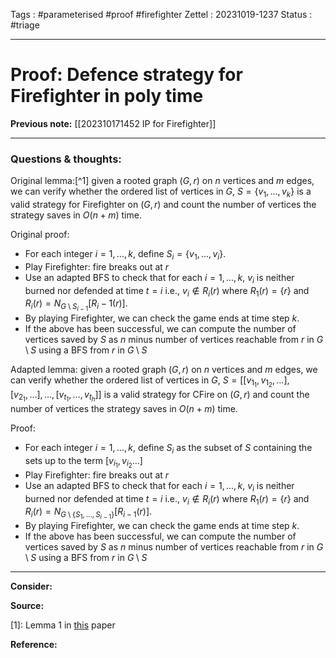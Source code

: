 Tags : #parameterised #proof #firefighter
Zettel :  20231019-1237
Status : #triage 

-----

# Proof: Defence strategy for Firefighter in poly time

**Previous note:** [[202310171452 IP for Firefighter]]

-----

### Questions & thoughts:

Original lemma:[^1] given a rooted graph $(G, r)$ on $n$ vertices and $m$ edges, we can verify whether the ordered list of vertices in $G$, $S=\{v_1,\dots,v_k\}$ is a valid strategy for Firefighter on $(G, r)$ and count the number of vertices the strategy saves in $O(n+m)$ time.

Original proof:
 - For each integer $i=1, \dots, k$, define $S_i=\{v_1, \dots, v_i\}$.
 - Play Firefighter: fire breaks out at $r$
 - Use an adapted BFS to check that for each $i=1,\dots,k$, $v_i$ is neither burned nor defended at time $t=i$ i.e., $v_i\notin R_i(r)$ where $R_1(r)=\{r\}$ and $R_i(r)=N_{G\setminus S_{i-1}}[R_i-1(r)]$.
 - By playing Firefighter, we can check the game ends at time step $k$.
 - If the above has been successful, we can compute the number of vertices saved by $S$ as $n$ minus number of vertices reachable from $r$ in $G\setminus S$ using a BFS from $r$ in $G\setminus S$


Adapted lemma: given a rooted graph $(G, r)$ on $n$ vertices and $m$ edges, we can verify whether the ordered list of vertices in $G$, $S=[[v_{1_1}, v_{1_2}, \dots], [v_{2_1}, \dots], \dots, [v_{t_1}, \dots, v_{t_h}]]$ is a valid strategy for CFire on $(G, r)$ and count the number of vertices the strategy saves in $O(n+m)$ time.

Proof:
 - For each integer $i=1, \dots, k$, define $S_i$ as the subset of $S$ containing the sets up to the term $[v_{i_1}, v_{i_2}\dots]$
 - Play Firefighter: fire breaks out at $r$
 - Use an adapted BFS to check that for each $i=1,\dots,k$, $v_i$ is neither burned nor defended at time $t=i$ i.e., $v_i\notin R_i(r)$ where $R_1(r)=\{r\}$ and $R_i(r)=N_{G\setminus \{S_1,\dots,S_{i-1}\}}[R_{i-1}(r)]$.
 - By playing Firefighter, we can check the game ends at time step $k$.
 - If the above has been successful, we can compute the number of vertices saved by $S$ as $n$ minus number of vertices reachable from $r$ in $G\setminus S$ using a BFS from $r$ in $G\setminus S$






-----
 
**Consider:**


**Source:** 

[1]: Lemma 1 in [this](https://doi.org/10.1016/j.tcs.2015.11.024) paper


**Reference:** 
